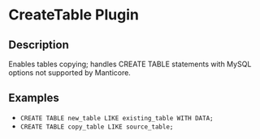 # CreateTable Plugin

## Description
Enables tables copying; handles CREATE TABLE statements with MySQL options not supported by Manticore.

## Examples
- `CREATE TABLE new_table LIKE existing_table WITH DATA;`
- `CREATE TABLE copy_table LIKE source_table;`
